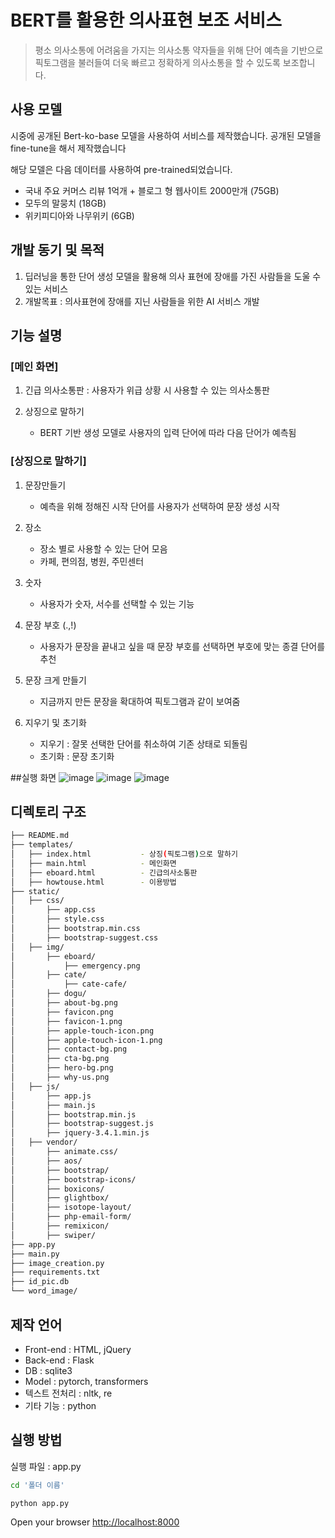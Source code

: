 # BERT를 활용한 의사표현 보조 서비스 
>평소 의사소통에 어려움을 가지는 의사소통 약자들을 위해 단어 예측을 기반으로 픽토그램을 불러들여 더욱 빠르고 정확하게 의사소통을 할 수 있도록 보조합니다.

## 사용 모델
시중에 공개된 Bert-ko-base 모델을 사용하여 서비스를 제작했습니다.
공개된 모델을 fine-tune을 해서 제작했습니다

해당 모델은 다음 데이터를 사용하여 pre-trained되었습니다.
  - 국내 주요 커머스 리뷰 1억개 + 블로그 형 웹사이트 2000만개 (75GB)
  - 모두의 말뭉치 (18GB)
  - 위키피디아와 나무위키 (6GB)
 
## 개발 동기 및 목적
1) 딥러닝을 통한 단어 생성 모델을 활용해 의사 표현에 장애를 가진 사람들을 도울 수 있는 서비스
2) 개발목표 : 의사표현에 장애를 지닌 사람들을 위한 AI 서비스 개발

## 기능 설명
### [메인 화면]
1. 긴급 의사소통판 : 사용자가 위급 상황 시 사용할 수 있는 의사소통판

2. 상징으로 말하기
    - BERT 기반 생성 모델로 사용자의 입력 단어에 따라 다음 단어가 예측됨

### [상징으로 말하기]
1. 문장만들기
    - 예측을 위해 정해진 시작 단어를 사용자가 선택하여 문장 생성 시작

2. 장소
    - 장소 별로 사용할 수 있는 단어 모음
    - 카페, 편의점, 병원, 주민센터

3. 숫자
    - 사용자가 숫자, 서수를 선택할 수 있는 기능
    
4. 문장 부호 (.,!)
    - 사용자가 문장을 끝내고 싶을 때 문장 부호를 선택하면 부호에 맞는 종결 단어를 추천
    
5. 문장 크게 만들기
    - 지금까지 만든 문장을 확대하여 픽토그램과 같이 보여줌
    
6. 지우기 및 초기화
    - 지우기 : 잘못 선택한 단어를 취소하여 기존 상태로 되돌림
    - 초기화 : 문장 초기화 


##실행 화면
![image](https://user-images.githubusercontent.com/70828640/138577714-4555d5c1-40e2-4fb3-8d31-b8cfe45cf691.png)
![image](https://user-images.githubusercontent.com/70828640/138577726-bf165d59-06c1-435f-9f79-8910951ea255.png)
![image](https://user-images.githubusercontent.com/70828640/138577762-d83275bb-b0e4-44e0-86b4-58af8c7589e7.png)


## 디렉토리 구조
```bash
├── README.md
├── templates/
│   ├── index.html           - 상징(픽토그램)으로 말하기
│   ├── main.html            - 메인화면
│   ├── eboard.html          - 긴급의사소통판
│   ├── howtouse.html        - 이용방법
├── static/
│   ├── css/
│       ├── app.css
│       ├── style.css
│       ├── bootstrap.min.css
│       ├── bootstrap-suggest.css
│   ├── img/
│       ├── eboard/
│           ├── emergency.png
│       ├── cate/
│           ├── cate-cafe/
│       ├── dogu/
│       ├── about-bg.png
│       ├── favicon.png
│       ├── favicon-1.png
│       ├── apple-touch-icon.png
│       ├── apple-touch-icon-1.png
│       ├── contact-bg.png
│       ├── cta-bg.png
│       ├── hero-bg.png
│       ├── why-us.png
│   ├── js/
│       ├── app.js
│       ├── main.js
│       ├── bootstrap.min.js
│       ├── bootstrap-suggest.js
│       ├── jquery-3.4.1.min.js
│   ├── vendor/
│       ├── animate.css/
│       ├── aos/
│       ├── bootstrap/
│       ├── bootstrap-icons/
│       ├── boxicons/
│       ├── glightbox/
│       ├── isotope-layout/
│       ├── php-email-form/
│       ├── remixicon/
│       ├── swiper/
├── app.py
├── main.py
├── image_creation.py
├── requirements.txt
├── id_pic.db
└── word_image/
```

## 제작 언어
* Front-end : HTML, jQuery
* Back-end : Flask
* DB : sqlite3
* Model : pytorch, transformers
* 텍스트 전처리 : nltk, re
* 기타 기능 : python

## 실행 방법
실행 파일 : app.py

```bash
cd '폴더 이름'

python app.py
```
Open your browser <a href="http://localhost:8000">http://localhost:8000</a>
